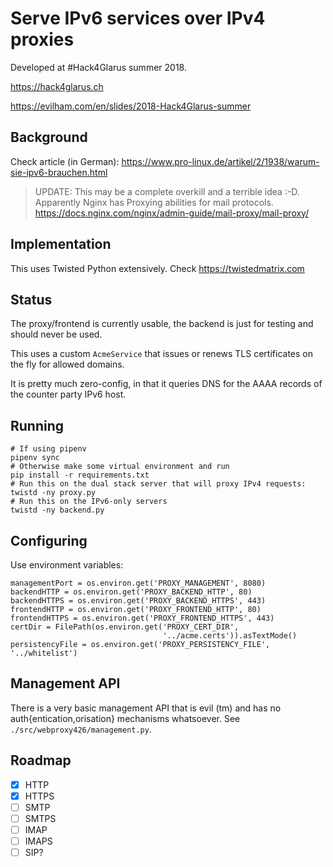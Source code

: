 # Serve IPv6 services over IPv4 proxies

Developed at #Hack4Glarus summer 2018.

https://hack4glarus.ch

https://evilham.com/en/slides/2018-Hack4Glarus-summer


## Background

Check article (in German):
https://www.pro-linux.de/artikel/2/1938/warum-sie-ipv6-brauchen.html

> UPDATE: This may be a complete overkill and a terrible idea :-D.
> Apparently Nginx has Proxying abilities for mail protocols.
> https://docs.nginx.com/nginx/admin-guide/mail-proxy/mail-proxy/

## Implementation

This uses Twisted Python extensively.
Check https://twistedmatrix.com

## Status
The proxy/frontend is currently usable, the backend is just for testing and
should never be used.

This uses a custom `AcmeService` that issues or renews TLS certificates
on the fly for allowed domains.

It is pretty much zero-config, in that it queries DNS for the AAAA records
of the counter party IPv6 host.

## Running

    # If using pipenv
    pipenv sync
    # Otherwise make some virtual environment and run
    pip install -r requirements.txt
    # Run this on the dual stack server that will proxy IPv4 requests:
    twistd -ny proxy.py
    # Run this on the IPv6-only servers
    twistd -ny backend.py

## Configuring

Use environment variables:

    managementPort = os.environ.get('PROXY_MANAGEMENT', 8080)
    backendHTTP = os.environ.get('PROXY_BACKEND_HTTP', 80)
    backendHTTPS = os.environ.get('PROXY_BACKEND_HTTPS', 443)
    frontendHTTP = os.environ.get('PROXY_FRONTEND_HTTP', 80)
    frontendHTTPS = os.environ.get('PROXY_FRONTEND_HTTPS', 443)
    certDir = FilePath(os.environ.get('PROXY_CERT_DIR',
                                      '../acme.certs')).asTextMode()
    persistencyFile = os.environ.get('PROXY_PERSISTENCY_FILE', '../whitelist')

## Management API
There is a very basic management API that is evil (tm) and has no
auth{entication,orisation} mechanisms whatsoever.
See `./src/webproxy426/management.py`.

## Roadmap

- [X] HTTP
- [X] HTTPS
- [ ] SMTP
- [ ] SMTPS
- [ ] IMAP
- [ ] IMAPS
- [ ] SIP?
